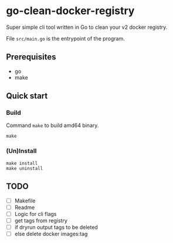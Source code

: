 go-clean-docker-registry
========================

Super simple cli tool written in Go to clean your v2 docker registry.

File `src/main.go` is the entrypoint of the program.

## Prerequisites
- go
- make

## Quick start

### Build
Command `make` to build amd64 binary.
```
make
```

### (Un)Install

```
make install
make uninstall
```

## TODO
- [ ] Makefile
- [ ] Readme
- [ ] Logic for cli flags
- [ ] get tags from registry
- [ ] if dryrun output tags to be deleted
- [ ] else delete docker images:tag
